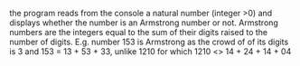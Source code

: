 the program reads from the console a natural number
(integer >0) and displays whether the number is an Armstrong number or not. Armstrong numbers are the integers equal to the sum of their digits raised to the number of digits.
E.g. number 153 is Armstrong as the crowd of
of its digits is 3 and 153 = 13 + 53 + 33, unlike 1210 for which 1210 <> 14 + 24 + 14 + 04
